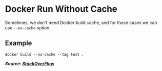 # Docker Run Without Cache

Sometimes, we don't need Docker build cache, and for those cases we can use `--no-cache` option.

## Example

```
docker build --no-cache --tag test .
```

***Source: [StackOverFlow](https://stackoverflow.com/a/35595021)***
